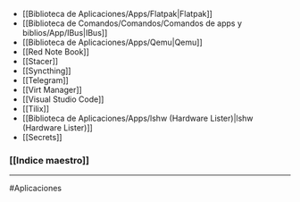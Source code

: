 - [[Biblioteca de Aplicaciones/Apps/Flatpak|Flatpak]]
- [[Biblioteca de Comandos/Comandos/Comandos de apps y biblios/App/IBus|IBus]]
- [[Biblioteca de Aplicaciones/Apps/Qemu|Qemu]]
- [[Red Note Book]]
- [[Stacer]]
- [[Syncthing]]
- [[Telegram]]
- [[Virt Manager]]
- [[Visual Studio Code]]
- [[Tilix]]
- [[Biblioteca de Aplicaciones/Apps/lshw (Hardware Lister)|lshw (Hardware Lister)]]
- [[Secrets]]
### [[Indice maestro]]
---
#Aplicaciones 